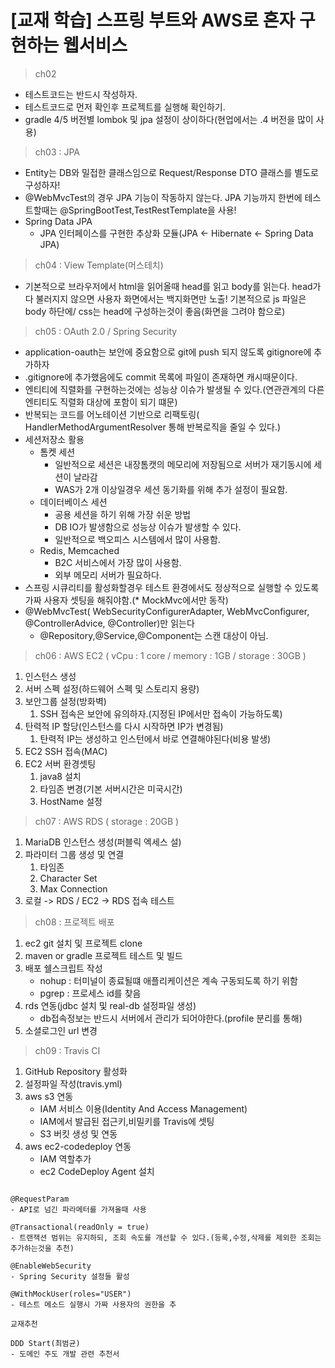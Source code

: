 [교재 학습] 스프링 부트와 AWS로 혼자 구현하는 웹서비스
=============

> ch02
- 테스트코드는 반드시 작성하자.
- 테스트코드로 먼저 확인후 프로젝트를 실행해 확인하기.
- gradle 4/5 버전별 lombok 및 jpa 설정이 상이하다(현업에서는 .4 버전을 많이 사용)

> ch03 : JPA
- Entity는 DB와 밀접한 클래스임으로 Request/Response DTO 클래스를 별도로 구성하자!
- @WebMvcTest의 경우 JPA 기능이 작동하지 않는다. JPA 기능까지 한번에 테스트할때는 @SpringBootTest,TestRestTemplate을 사용!
- Spring Data JPA
  - JPA 인터페이스를 구현한 추상화 모듈(JPA <- Hibernate <- Spring Data JPA)

> ch04 : View Template(머스테치)
- 기본적으로 브라우저에서 html을 읽어올때 head를 읽고 body를 읽는다. head가 다 불러지지 않으면 사용자 화면에서는
백지화면만 노출! 기본적으로 js 파일은 body 하단에/ css는 head에 구성하는것이 좋음(화면을 그려야 함으로)

> ch05 : OAuth 2.0 / Spring Security
- application-oauth는 보안에 중요함으로 git에 push 되지 않도록 gitignore에 추가하자
- .gitignore에 추가했음에도 commit 목록에 파일이 존재하면 캐시때문이다.
- 엔티티에 직렬화를 구현하는것에는 성능상 이슈가 발생될 수 있다.(연관관계의 다른 엔티티도 직렬화 대상에 포함이 되기 떄문)
- 반복되는 코드를 어노테이션 기반으로 리팩토링( HandlerMethodArgumentResolver 통해 반복로직을 줄일 수 있다.)
- 세션저장소 활용
  - 톰켓 세션
    - 일반적으로 세션은 내장톰캣의 메모리에 저장됨으로 서버가 재기동시에 세션이 날라감
    - WAS가 2개 이상일경우 세션 동기화를 위해 추가 설정이 필요함.
  - 데이터베이스 세션
    - 공용 세션을 하기 위해 가장 쉬운 방법
    - DB IO가 발생함으로 성능상 이슈가 발생할 수 있다.
    - 일반적으로 백오피스 시스템에서 많이 사용함.
  - Redis, Memcached
    - B2C 서비스에서 가장 많이 사용함.
    - 외부 메모리 서버가 필요하다.
- 스프링 시큐리티를 활성화할경우 테스트 환경에서도 정상적으로 실행할 수 있도록 가짜 사용자 셋팅을 해줘야함.(* MockMvc에서만 동작)
- @WebMvcTest( WebSecurityConfigurerAdapter, WebMvcConfigurer, @ControllerAdvice, @Controller)만 읽는다
  - @Repository,@Service,@Component는 스캔 대상이 아님.
  
>  ch06 : AWS EC2 ( vCpu : 1 core / memory : 1GB / storage : 30GB )
1. 인스턴스 생성
2. 서버 스펙 설정(하드웨어 스펙 및 스토리지 용량)
3. 보안그룹 설정(방화벽)
   1. SSH 접속은 보안에 유의하자.(지정된 IP에서만 접속이 가능하도록)
4. 탄력적 IP 할당(인스턴스를 다시 시작하면 IP가 변경됨)
   1. 탄력적 IP는 생성하고 인스턴에서 바로 연결해야된다(비용 발생)
5. EC2 SSH 접속(MAC)
6. EC2 서버 환경셋팅
   1. java8 설치
   2. 타임존 변경(기본 서버시간은 미국시간)
   3. HostName 설정
  
>  ch07 : AWS RDS ( storage : 20GB )
1. MariaDB 인스턴스 생성(퍼블릭 엑세스 설)
2. 파라미터 그룹 생성 및 연결
   1. 타임존
   2. Character Set
   3. Max Connection
3. 로컬 -> RDS / EC2 -> RDS 접속 테스트

>  ch08 : 프로젝트 배포
1. ec2 git 설치 및 프로젝트 clone
2. maven or gradle 프로젝트 테스트 및 빌드
3. 배포 쉘스크립트 작성
   - nohup : 터미널이 종료될떄 애플리케이션은 계속 구동되도록 하기 위함
   - pgrep : 프로세스 id를 찾음
4. rds 연동(jdbc 설치 및 real-db 설정파일 생성)
   - db접속정보는 반드시 서버에서 관리가 되어야한다.(profile 분리를 통해)
5. 소셜로그인 url 변경

>  ch09 : Travis CI
1. GitHub Repository 활성화
2. 설정파일 작성(travis.yml)
3. aws s3 연동
   - IAM 서비스 이용(Identity And Access Management)
   - IAM에서 발급된 접근키,비밀키를 Travis에 셋팅
   - S3 버킷 생성 및 연동
4. aws ec2-codedeploy 연동
   - IAM 역할추가
   - ec2 CodeDeploy Agent 설치
   

   



   



  
 


```

@RequestParam
- API로 넘긴 파라메터를 가져올때 사용

@Transactional(readOnly = true)
- 트랜잭션 범위는 유지하되, 조회 속도를 개선할 수 있다.(등록,수정,삭제를 제외한 조회는 추가하는것을 추천)

@EnableWebSecurity
- Spring Security 설정들 활성

@WithMockUser(roles="USER")
- 테스트 메소드 실행시 가짜 사용자의 권한을 추

```



```
교재추천

DDD Start(최범균)
- 도메인 주도 개발 관련 추천서


```
